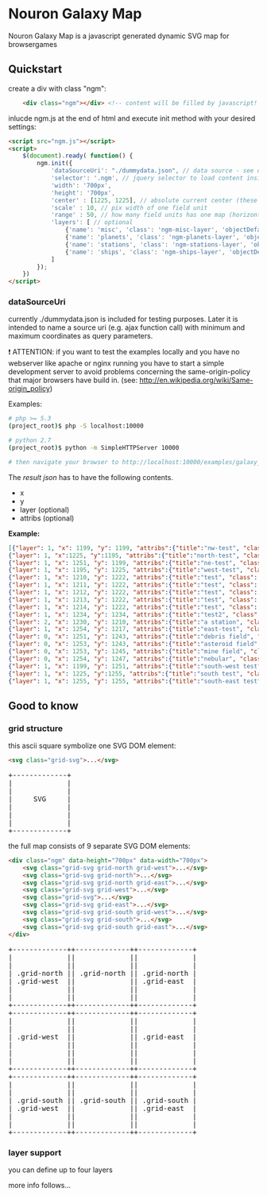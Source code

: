Nouron Galaxy Map
=================

Nouron Galaxy Map is a javascript generated dynamic SVG map for browsergames


Quickstart
----------

create a div with class "ngm":

```html
    <div class="ngm"></div> <!-- content will be filled by javascript! -->
```

inlucde ngm.js at the end of html and execute init method with your desired settings:

```html
<script src="ngm.js"></script>
<script>
    $(document).ready( function() {
        ngm.init({
            'dataSourceUri': "./dummydata.json", // data source - see description below
            'selector': '.ngm', // jquery selector to load content inside
            'width': '700px',
            'height': '700px',
            'center' : [1225, 1225], // absolute current center (these are business coords - not page coords!)
            'scale' : 10, // pix width of one field unit
            'range' : 50, // how many field units has one map (horizontal)
            'layers': [ // optional
                {'name': 'misc', 'class': 'ngm-misc-layer', 'objectDefaultShape': 'square'},
                {'name': 'planets', 'class': 'ngm-planets-layer', 'objectDefaultShape': 'circle'},
                {'name': 'stations', 'class': 'ngm-stations-layer', 'objectDefaultShape': 'square'},
                {'name': 'ships', 'class': 'ngm-ships-layer', 'objectDefaultShape': 'triangle'}
            ]
        });
    })
</script>
```

### dataSourceUri

currently ./dummydata.json is included for testing purposes. Later it is intended
to name a source uri (e.g. ajax function call) with minimum and maximum coordinates
as query parameters.

:exclamation: ATTENTION: if you want to test the examples locally and you have
no webserver like apache or nginx running you have to start a simple development
server to avoid problems concerning the same-origin-policy that major browsers
have build in. (see: http://en.wikipedia.org/wiki/Same-origin_policy)

Examples:
```bash
# php >= 5.3
(project_root)$ php -S localhost:10000

# python 2.7
(project_root)$ python -m SimpleHTTPServer 10000

# then navigate your browser to http://localhost:10000/examples/galaxy_map
```

The *result json* has to have the following contents.

* x
* y
* layer (optional)
* attribs (optional)

**Example:**

```json
[{"layer": 1, "x": 1199, "y": 1199, "attribs":{"title":"nw-test", "class": "planet"}},
{"layer": 1, "x":1225, "y":1195, "attribs":{"title":"north-test", "class": "planet"}},
{"layer": 1, "x": 1251, "y": 1199, "attribs":{"title":"ne-test", "class": "planet"}},
{"layer": 1, "x": 1195, "y": 1225, "attribs":{"title":"west-test", "class": "planet"}},
{"layer": 1, "x": 1210, "y": 1222, "attribs":{"title":"test", "class": "planet"}},
{"layer": 1, "x": 1211, "y": 1222, "attribs":{"title":"test", "class": "planet"}},
{"layer": 1, "x": 1212, "y": 1222, "attribs":{"title":"test", "class": "planet"}},
{"layer": 1, "x": 1213, "y": 1222, "attribs":{"title":"test", "class": "planet"}},
{"layer": 1, "x": 1214, "y": 1222, "attribs":{"title":"test", "class": "planet"}},
{"layer": 1, "x": 1234, "y": 1234, "attribs":{"title":"test2", "class": "planet"}},
{"layer": 2, "x": 1230, "y": 1210, "attribs":{"title":"a station", "class": "station"}},
{"layer": 1, "x": 1254, "y": 1217, "attribs":{"title":"east-test", "class": "planet"}},
{"layer": 0, "x": 1251, "y": 1243, "attribs":{"title":"debris field", "class": "debris"}},
{"layer": 0, "x": 1253, "y": 1243, "attribs":{"title":"asteroid field", "class": "asteroids"}},
{"layer": 0, "x": 1253, "y": 1245, "attribs":{"title":"mine field", "class": "mines"}},
{"layer": 0, "x": 1254, "y": 1247, "attribs":{"title":"nebular", "class": "nebular"}},
{"layer": 1, "x": 1199, "y": 1251, "attribs":{"title":"south-west test", "class": "planet"}},
{"layer": 1, "x": 1225, "y":1255, "attribs":{"title":"south test", "class": "planet"}},
{"layer": 1, "x": 1255, "y": 1255, "attribs":{"title":"south-east test", "class": "planet"}}]
```


Good to know
------------

### grid structure

this ascii square symbolize one SVG DOM element:

```html
<svg class="grid-svg">...</svg>
```


<pre>
+-------------+
|             |
|             |
|     SVG     |
|             |
|             |
|             |
+-------------+
</pre>

the full map consists of 9 separate SVG DOM elements:

```html
<div class="ngm" data-height="700px" data-width="700px">
	<svg class="grid-svg grid-north grid-west">...</svg>
	<svg class="grid-svg grid-north">...</svg>
	<svg class="grid-svg grid-north grid-east">...</svg>
	<svg class="grid-svg grid-west">...</svg>
	<svg class="grid-svg">...</svg>
	<svg class="grid-svg grid-east">...</svg>
	<svg class="grid-svg grid-south grid-west">...</svg>
	<svg class="grid-svg grid-south">...</svg>
	<svg class="grid-svg grid-south grid-east">...</svg>
</div>
```

<pre>
+-------------++-------------++-------------+
|             ||             ||             |
|             ||             ||             |
| .grid-north || .grid-north || .grid-north |
| .grid-west  ||             || .grid-east  |
|             ||             ||             |
|             ||             ||             |
+-------------++-------------++-------------+
+-------------++-------------++-------------+
|             ||             ||             |
|             ||             ||             |
| .grid-west  ||             || .grid-east  |
|             ||             ||             |
|             ||             ||             |
|             ||             ||             |
+-------------++-------------++-------------+
+-------------++-------------++-------------+
|             ||             ||             |
|             ||             ||             |
| .grid-south || .grid-south || .grid-south |
| .grid-west  ||             || .grid-east  |
|             ||             ||             |
|             ||             ||             |
+-------------++-------------++-------------+
</pre>

### layer support

you can define up to four layers

more info follows...
